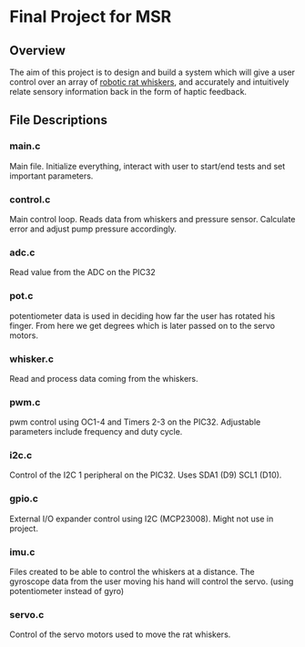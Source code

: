

# Final Project for MSR

## Overview
The aim of this project is to design and build a system which will give a user control over an array of  <a href="http://hartmann.mech.northwestern.edu/index.php" target="blank">robotic rat whiskers</a>, and accurately and intuitively relate sensory information back in the form of haptic feedback.

## File Descriptions

### main.c
Main file. Initialize everything, interact with user to start/end tests and set important parameters.

### control.c
Main control loop. Reads data from whiskers and pressure sensor. Calculate error and adjust pump pressure accordingly.

### adc.c
Read value from the ADC on the PIC32

### pot.c
potentiometer data is used in deciding how far the user has rotated his finger. From here we get degrees which is later passed on to the servo motors.

### whisker.c
Read and process data coming from the whiskers.

### pwm.c
pwm control using OC1-4 and Timers 2-3 on the PIC32. Adjustable parameters include frequency and duty cycle.

### i2c.c
Control of the I2C 1 peripheral on the PIC32. Uses SDA1 (D9) SCL1 (D10).

### gpio.c
External I/O expander control using I2C (MCP23008). Might not use in project.

### imu.c
Files created to be able to control the whiskers at a distance. The gyroscope data from the user moving his hand will control the servo. (using potentiometer instead of gyro)

### servo.c
Control of the servo motors used to move the rat whiskers.
